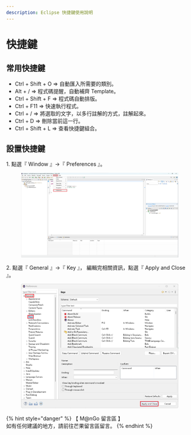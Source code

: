 ```yaml
---
description: Eclipse 快捷鍵使用說明
---
```


# 快捷鍵

## 常用快捷鍵

* Ctrl + Shift + O => 自動匯入所需要的類別。
* Alt + /               => 程式碼提醒，自動補齊 Template。
* Ctrl + Shift + F  => 程式碼自動排版。
* Ctrl + F11          => 快速執行程式。
* Ctrl + /              => 將選取的文字，以多行註解的方式，註解起來。
* Ctrl + D             => 刪除當前這一行。
* Ctrl + Shift + L   => 查看快捷鍵組合。

## 設置快捷鍵

1\. 點選『  Window 』->『 Preferences 』。

<figure><img src="../../../../../.gitbook/assets/0031.png" alt=""><figcaption></figcaption></figure>

2\. 點選『 General 』->『  Key 』， 編輯完相關資訊，點選『  Apply and Close 』。

<figure><img src="../../../../../.gitbook/assets/0039 (1).png" alt=""><figcaption></figcaption></figure>



{% hint style="danger" %}
【 M@nGo 留言區 】\
如有任何建議的地方，請前往芒果留言區留言。
{% endhint %}
